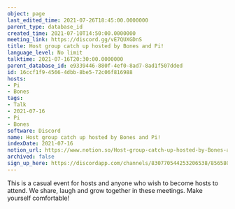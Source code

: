 ```yaml
---
object: page
last_edited_time: 2021-07-26T18:45:00.0000000
parent_type: database_id
created_time: 2021-07-10T14:50:00.0000000
meeting_link: https://discord.gg/vE7QUXGDnS
title: Host group catch up hosted by Bones and Pi!
language_level: No limit
talktime: 2021-07-16T20:30:00.0000000
parent_database_id: e9339446-880f-4ef0-8ad7-8ad1f507dded
id: 16ccf1f9-4566-4dbb-8be5-72c06f816988
hosts:
- Pi
- Bones
tags:
- Talk
- 2021-07-16
- Pi
- Bones
software: Discord
name: Host group catch up hosted by Bones and Pi!
indexDate: 2021-07-16
notion_url: https://www.notion.so/Host-group-catch-up-hosted-by-Bones-and-Pi-16ccf1f945664dbb8be572c06f816988
archived: false
sign_up_here: https://discordapp.com/channels/830770544253206538/856580095464046620/863309109738078228
---
```


This is a casual event for hosts and anyone who wish to become hosts to attend.  We share, laugh and grow together in these meetings.  Make yourself comfortable!






